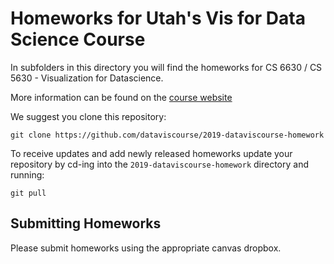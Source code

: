# Homeworks for Utah's Vis for Data Science Course
In subfolders in this directory you will find the homeworks for CS 6630 / CS 5630 - Visualization for Datascience. 

More information can be found on the [course website](http://dataviscourse.net/)

We suggest you clone this repository: 

```
git clone https://github.com/dataviscourse/2019-dataviscourse-homework
```

To receive updates and add newly released homeworks update your repository by cd-ing into the `2019-dataviscourse-homework` directory and running:

```
git pull
```

## Submitting Homeworks

Please submit homeworks using the appropriate canvas dropbox.
